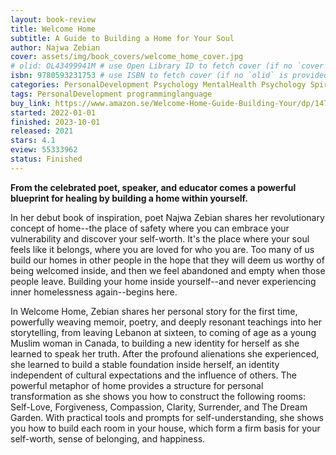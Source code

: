 ```yaml
---
layout: book-review
title: Welcome Home
subtitle: A Guide to Building a Home for Your Soul
author: Najwa Zebian
cover: assets/img/book_covers/welcome_home_cover.jpg
# olid: OL43499941M # use Open Library ID to fetch cover (if no `cover` is provided)
isbn: 9780593231753 # use ISBN to fetch cover (if no `olid` is provided, dashes are optional)
categories: PersonalDevelopment Psychology MentalHealth Psychology Spirituality Self Help
tags: PersonalDevelopment programminglanguage
buy_link: https://www.amazon.se/Welcome-Home-Guide-Building-Your/dp/1473699991/ref=asc_df_1473699991?mcid=dbde544827a33bcf9dd045733b1f730a&tag=shpngadsglede-21&linkCode=df0&hvadid=719734874323&hvpos=&hvnetw=g&hvrand=838068381913699372&hvpone=&hvptwo=&hvqmt=&hvdev=c&hvdvcmdl=&hvlocint=&hvlocphy=1012442&hvtargid=pla-1236757880350&psc=1&language=sv_SE&gad_source=1
started: 2022-01-01
finished: 2023-10-01
released: 2021
stars: 4.1
eview: 55333962
status: Finished
---
```


**From the celebrated poet, speaker, and educator comes a powerful blueprint for healing by building a home within yourself.**

In her debut book of inspiration, poet Najwa Zebian shares her revolutionary concept of home--the place of safety where you can embrace your vulnerability and discover your self-worth. It's the place where your soul feels like it belongs, where you are loved for who you are. Too many of us build our homes in other people in the hope that they will deem us worthy of being welcomed inside, and then we feel abandoned and empty when those people leave. Building your home inside yourself--and never experiencing inner homelessness again--begins here.

In Welcome Home, Zebian shares her personal story for the first time, powerfully weaving memoir, poetry, and deeply resonant teachings into her storytelling, from leaving Lebanon at sixteen, to coming of age as a young Muslim woman in Canada, to building a new identity for herself as she learned to speak her truth. After the profound alienations she experienced, she learned to build a stable foundation inside herself, an identity independent of cultural expectations and the influence of others. The powerful metaphor of home provides a structure for personal transformation as she shows you how to construct the following rooms: Self-Love, Forgiveness, Compassion, Clarity, Surrender, and The Dream Garden. With practical tools and prompts for self-understanding, she shows you how to build each room in your house, which form a firm basis for your self-worth, sense of belonging, and happiness.
